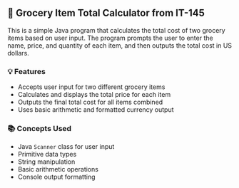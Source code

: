 ## 🛒 Grocery Item Total Calculator from IT-145

This is a simple Java program that calculates the total cost of two grocery items based on user input. The program prompts the user to enter the name, price, and quantity of each item, and then outputs the total cost in US dollars.

### 💡 Features

- Accepts user input for two different grocery items
- Calculates and displays the total price for each item
- Outputs the final total cost for all items combined
- Uses basic arithmetic and formatted currency output

### 📚 Concepts Used

- Java `Scanner` class for user input
- Primitive data types 
- String manipulation
- Basic arithmetic operations
- Console output formatting


